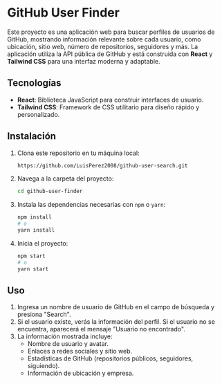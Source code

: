 # GitHub User Finder

Este proyecto es una aplicación web para buscar perfiles de usuarios de GitHub, mostrando información relevante sobre cada usuario, como ubicación, sitio web, número de repositorios, seguidores y más. La aplicación utiliza la API pública de GitHub y está construida con **React** y **Tailwind CSS** para una interfaz moderna y adaptable.


## Tecnologías

- **React**: Biblioteca JavaScript para construir interfaces de usuario.
- **Tailwind CSS**: Framework de CSS utilitario para diseño rápido y personalizado.

## Instalación

1. Clona este repositorio en tu máquina local:
    ```bash
    https://github.com/LuisPerez2008/github-user-search.git
    ```
   
2. Navega a la carpeta del proyecto:
    ```bash
    cd github-user-finder
    ```

3. Instala las dependencias necesarias con `npm` o `yarn`:
    ```bash
    npm install
    # o
    yarn install
    ```

4. Inicia el proyecto:
    ```bash
    npm start
    # o
    yarn start
    ```


## Uso

1. Ingresa un nombre de usuario de GitHub en el campo de búsqueda y presiona "Search".
2. Si el usuario existe, verás la información del perfil. Si el usuario no se encuentra, aparecerá el mensaje "Usuario no encontrado".
3. La información mostrada incluye:
    - Nombre de usuario y avatar.
    - Enlaces a redes sociales y sitio web.
    - Estadísticas de GitHub (repositorios públicos, seguidores, siguiendo).
    - Información de ubicación y empresa.

